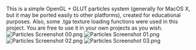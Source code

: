 This is a simple OpenGL + GLUT particles system (generally for MacOS X, but it may be ported easily to other platforms), created for educational purposes. Also, some .tga texture loading functions were used in this project.
You are free to use it in your own projects as you wish.
![Particles Screenshot 00.png](https://bitbucket.org/repo/bee8x7/images/1280467347-Particles%20Screenshot%2000.png)
![Particles Screenshot 01.png](https://bitbucket.org/repo/bee8x7/images/1947973498-Particles%20Screenshot%2001.png)
![Particles Screenshot 02.png](https://bitbucket.org/repo/bee8x7/images/1637977226-Particles%20Screenshot%2002.png)
![Particles Screenshot 03.png](https://bitbucket.org/repo/bee8x7/images/2347036269-Particles%20Screenshot%2003.png)